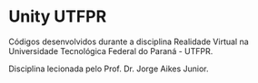 # Unity UTFPR
Códigos desenvolvidos durante a disciplina Realidade Virtual na Universidade 
Tecnológica Federal do Paraná - UTFPR. <br>

Disciplina lecionada pelo Prof. Dr. Jorge Aikes Junior.